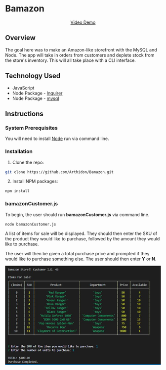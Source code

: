 # Bamazon

<p align="center">
<a href="https://drive.google.com/file/d/1gXECDIRCiITHSCd9oU6P5RsWh4731p40/view" target="blank">Video Demo</a>
</P>

## Overview

The goal here was to make an Amazon-like storefront with the MySQL and Node. The app will take in orders from customers and deplete stock from the store's inventory. This will all take place with a CLI interface.

## Technology Used

* JavaScript 
* Node Package - [Inquirer](https://www.npmjs.com/package/inquirer)
* Node Package - [mysql](https://www.npmjs.com/package/mysql)

## Instructions

### System Prerequisites
You will need to install [Node](https://nodejs.org/en/download) run via command line. 

### Installation
1. Clone the repo: 
```sh
git clone https://github.com/Arthidon/Bamazon.git
```
2. Install NPM packages:
```sh
npm install
```
### bamazonCustomer.js
To begin, the user should run **bamazonCustomer.js** via command line.
```sh
node bamazonCustomer.js
```
A list of items for sale will be displayed. They should then enter the SKU of the product they would like to purchase, followed by the amount they would like to purchase.

The user will then be given a total purchase price and prompted if they would like to purchase something else. The user should then enter **Y** or **N**.

![purchase Example](/images/Example.jpg)

